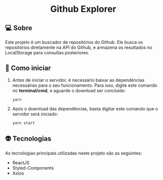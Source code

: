 <h1 align=center>
  Github Explorer
</h1>

## :computer: Sobre
Este projeto é um buscador de repositórios do Github. Ele busca os repositórios diretamente na API do Github, e armazena os resultados no LocalStorage para consultas posteriores.

## :rocket: Como iniciar
1. Antes de iniciar o servidor, é necessário baixar as dependências necessárias para o seu funcionamento. Para isso, digite este comando no **terminal/cmd**, e aguarde o download ser concluído:
    ```
    yarn
    ```
2. Após o download das dependências, basta digitar este comando que o servidor será iniciado:
    ```
    yarn start
    ```

## :alien: Tecnologias
As tecnologias principais utilizadas neste projeto são as seguintes:

- ReactJS
- Styled-Components
- Axios
